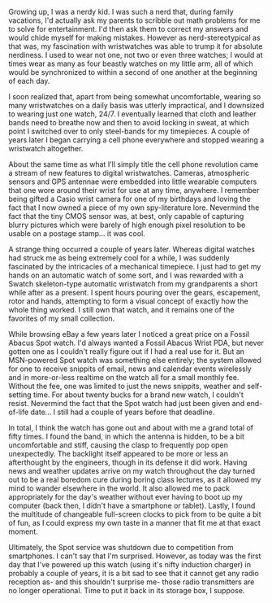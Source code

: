 Growing up, I was a nerdy kid. I was such a nerd that, during family vacations, I'd actually ask my parents to scribble out math problems for me to solve for entertainment. I'd then ask them to correct my answers and would chide myself for making mistakes. However as nerd-stereotypical as that was, my fascination with wristwatches was able to trump it for absolute nerdiness. I used to wear not one, not two or even three watches; I would at times wear as many as four beastly watches on my little arm, all of which would be synchronized to within a second of one another at the beginning of each day.

I soon realized that, apart from being somewhat uncomfortable, wearing so many wristwatches on a daily basis was utterly impractical, and I downsized to wearing just one watch, 24/7. I eventually learned that cloth and leather bands need to breathe now and then to avoid locking in sweat, at which point I switched over to only steel-bands for my timepieces. A couple of years later I began carrying a cell phone everywhere and stopped wearing a wristwatch altogether.

About the same time as what I'll simply title the cell phone revolution came a stream of new features to digital wristwatches. Cameras, atmospheric sensors and GPS antennae were embedded into little wearable computers that one wore around their wrist for use at any time, anywhere. I remember being gifted a Casio wrist camera for one of my birthdays and loving the fact that I now owned a piece of my own spy-literature lore. Nevermind the fact that the tiny CMOS sensor was, at best, only capable of capturing blurry pictures which were barely of high enough pixel resolution to be usable on a postage stamp... it was cool.

A strange thing occurred a couple of years later. Whereas digital watches had struck me as being extremely cool for a while, I was suddenly fascinated by the intricacies of a mechanical timepiece. I just had to get my hands on an automatic watch of some sort, and I was rewarded with a Swatch skeleton-type automatic wristwatch from my grandparents a short while after as a present. I spent hours pouring over the gears, escapement, rotor and hands, attempting to form a visual concept of exactly how the whole thing worked. I still own that watch, and it remains one of the favorites of my small collection.

While browsing eBay a few years later I noticed a great price on a Fossil Abacus Spot watch. I'd always wanted a Fossil Abacus Wrist PDA, but never gotten one as I couldn't really figure out if I had a real use for it. But an MSN-powered Spot watch was something else entirely; the system allowed for one to receive snippits of email, news and calendar events wirelessly and in more-or-less realtime on the watch all for a small monthly fee. Without the fee, one was limited to just the news snippits, weather and self-setting time. For about twenty bucks for a brand new watch, I couldn't resist. Nevermind the fact that the Spot watch had just been given and end-of-life date... I still had a couple of years before that deadline.

In total, I think the watch has gone out and about with me a grand total of fifty times. I found the band, in which the antenna is hidden, to be a bit uncomfortable and stiff, causing the clasp to frequently pop open unexpectedly. The backlight itself appeared to be more or less an afterthought by the engineers, though in its defense it did work. Having news and weather updates arrive on my watch throughout the day turned out to be a real boredom cure during boring class lectures, as it allowed my mind to wander elsewhere in the world. It also allowed me to pack appropriately for the day's weather without ever having to boot up my computer (back then, I didn't have a smartphone or tablet). Lastly, I found the multitude of changeable full-screen clocks to pick from to be quite a bit of fun, as I could express my own taste in a manner that fit me at that exact moment.

Ultimately, the Spot service was shutdown due to competition from smartphones. I can't say that I'm surprised. However, as today was the first day that I've powered up this watch (using it's nifty induction charger) in probably a couple of years, it is a bit sad to see that it cannot get any radio reception as- and this shouldn't surprise me- those radio transmitters are no longer operational. Time to put it back in its storage box, I suppose.